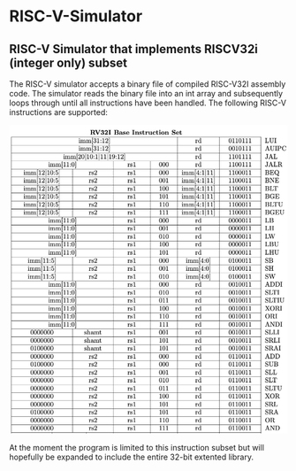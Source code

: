 # RISC-V-Simulator

## RISC-V Simulator that implements RISCV32i (integer only) subset

The RISC-V simulator accepts a binary file of compiled RISC-V32I assembly code. 
The simulator reads the binary file into an int array and subsequently loops through until all instructions have been handled. The following RISC-V instructions are supported:

![alt text](images/risc32i-instructions.png)

At the moment the program is limited to this instruction subset but will hopefully be expanded to include the entire 32-bit extented library.